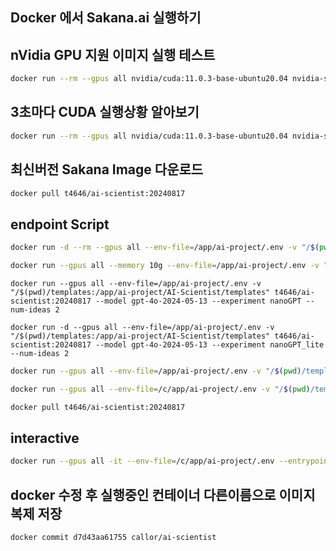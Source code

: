 ## Docker 에서 Sakana.ai 실행하기

## nVidia GPU 지원 이미지 실행 테스트
```bash
docker run --rm --gpus all nvidia/cuda:11.0.3-base-ubuntu20.04 nvidia-smi
```
## 3초마다 CUDA 실행상황 알아보기
```bash
docker run --rm --gpus all nvidia/cuda:11.0.3-base-ubuntu20.04 nvidia-smi -l 3
```

## 최신버전 Sakana Image 다운로드
```bash
docker pull t4646/ai-scientist:20240817
```

## endpoint Script
```bash
docker run -d --rm --gpus all --env-file=/app/ai-project/.env -v "/$(pwd)/templates:/app/ai-project/AI-Scientist/templates" t4646/ai-scientist:20240817 --model gpt-4o-2024-05-13 --experiment nanoGPT --num-ideas 2
```


```bash
docker run --gpus all --memory 10g --env-file=/app/ai-project/.env -v "/$(pwd)/templates:/app/ai-project/AI-Scientist/templates" t4646/ai-scientist:20240817 --model gpt-4o-2024-05-13 --experiment 2d_diffusion --num-ideas 2
```

```shell
docker run --gpus all --env-file=/app/ai-project/.env -v "/$(pwd)/templates:/app/ai-project/AI-Scientist/templates" t4646/ai-scientist:20240817 --model gpt-4o-2024-05-13 --experiment nanoGPT --num-ideas 2
```

```shell
docker run -d --gpus all --env-file=/app/ai-project/.env -v "/$(pwd)/templates:/app/ai-project/AI-Scientist/templates" t4646/ai-scientist:20240817 --model gpt-4o-2024-05-13 --experiment nanoGPT_lite --num-ideas 2
```


```bash
docker run --gpus all --env-file=/app/ai-project/.env -v "/$(pwd)/templates:/app/ai-project/AI-Scientist/templates" t4646/ai-scientist:20240817 --model gpt-4o-2024-05-13 --experiment 2d_diffusion --num-ideas 1
```

```bash
docker run --gpus all --env-file=/c/app/ai-project/.env -v "/$(pwd)/templates:/c/app/ai-project/AI-Scientist/templates" t4646/ai-scientist:20240817 --model chatgpt-4o-latest	 --experiment 2d_diffusion --num-ideas 1
```


```bash
docker pull t4646/ai-scientist:20240817
````

## interactive
```bash
docker run --gpus all -it --env-file=/c/app/ai-project/.env --entrypoint /bin/bash t4646/ai-scientist:20240817
```

## docker 수정 후 실행중인 컨테이너 다른이름으로 이미지 복제 저장
```bash
docker commit d7d43aa61755 callor/ai-scientist
```